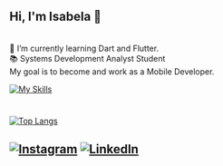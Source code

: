 ## Hi, I'm Isabela 👋<br>
<br>🌱 I’m currently learning Dart and Flutter.
<br> 📚 Systems Development Analyst Student
<br> My goal is to become and work as a Mobile Developer.

[![My Skills](https://skillicons.dev/icons?i=flutter,dart,java,javascript,html,css&perline=6&theme=light)](https://skillicons.dev)

#
[![Top Langs](https://github-readme-stats.vercel.app/api/top-langs/?username=isabelaomaciel)](https://github.com/anuraghazra/github-readme-stats)

###
[![Instagram](https://img.shields.io/badge/Instagram-%23E4405F.svg?logo=Instagram&logoColor=white)](https://instagram.com/isabelasomaciel) [![LinkedIn](https://img.shields.io/badge/LinkedIn-%230077B5.svg?logo=linkedin&logoColor=white)](https://linkedin.com/in/isabelaomaciel) 
---


<!-- Proudly created with GPRM ( https://gprm.itsvg.in ) -->
